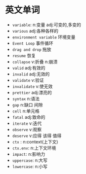 # 英文单词
- `variable`: n:变量 adj:可变的,多变的
- `various` adj:各种各样的
- `environment variable` 环境变量
- `Event Loop` 事件循环
- `drag and drop` 拖放
- `resume` 恢复
- `collapse` v:折叠 n:崩溃
- `valid` adj:有效的
- `invalid` adj:无效的
- `validate` v:验证
- `invalidate` v:使无效
- `prettier` adj:漂亮的
- `syntax` n:语法
- `gap` n:缺口 间隙 
- `cell` n:单元格
- `fatal` adj:致命的
- `iterate` v:迭代
- `observe` v:观察
- `deserve` v:应得 该得 值得
- `ctx` : n:context(上下文)
- `ctx.env`: n:上下文环境
- `impact`: n:影响力
- `uppercase`: n:大写
- `lowercase`: n:小写